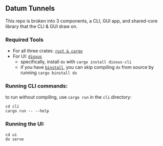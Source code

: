 ## Datum Tunnels

This repo is broken into 3 components, a CLI, GUI app, and shared-core library that the CLI & GUI draw on.


### Required Tools
* For all three crates: [`rust & cargo`](https://rust-lang.org/tools/install/)
* For UI: [`dioxus`](https://dioxuslabs.com/learn/0.6/getting_started/)
  * specifically, install `dx` with `cargo install dioxus-cli`
  * if you have [`binstall`](https://github.com/cargo-bins/cargo-binstall?tab=readme-ov-file#installation), you can skip compiling `dx` from source by running `cargo binstall dx`

### Running CLI commands:
to run without compiling, use `cargo run` in the `cli` directory:

```
cd cli
cargo run -- --help
```

### Running the UI:

```
cd ui
dx serve
```
